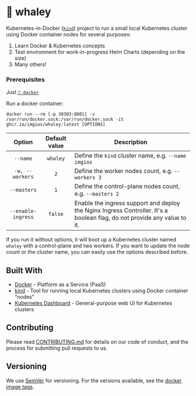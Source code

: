 # 🐋 whaley

Kubernetes-in-Docker ([`kind`](https://kind.sigs.k8s.io/)) project to run a small local Kubernetes cluster using Docker container nodes for several purposes:

1. Learn Docker & Kubernetes concepts
2. Test environment for work-in-progress Helm Charts (depending on the size)
3. Many others!

### Prerequisites

Just [`🐳 docker`](https://www.docker.com/)

Run a docker container:
```shell
docker run --rm [-p 30303:8001] -v /var/run/docker.sock:/var/run/docker.sock -it ghcr.io/imgios/whaley:latest [OPTIONS]
```

| Option           | Default value | Description                                              |
|:----------------:|:-------------:|----------------------------------------------------------|
| `--name`         | `whaley`      | Define the `kind` cluster name, e.g. `--name imgios`     |
| `-w, --workers`  | `2`           | Define the worker nodes count, e.g. `--workers 3`        |
| `--masters`      | `1`           | Define the control-plane nodes count, e.g. `--masters 2` |
| `--enable-ingress` | `false` | Enable the ingress support and deploy the Nginx Ingress Controller. It's a boolean flag, do not provide any value to it. |

If you run it without options, it will boot up a Kubernetes cluster named `whaley` with a control-plane and two workers. If you want to update the node count or the cluster name, you can easily use the options described before.

## Built With

* [Docker](https://docs.docker.com/) - Platform as a Service (PaaS)
* [kind](https://kind.sigs.k8s.io/) - Tool for running local Kubernetes clusters using Docker container “nodes”
* [Kubernetes Dashboard](https://github.com/kubernetes/dashboard) - General-purpose web UI for Kubernetes clusters

## Contributing

Please read [CONTRIBUTING.md](CONTRIBUTING.md) for details on our code of conduct, and the process for submitting pull requests to us.

## Versioning

We use [SemVer](http://semver.org/) for versioning. For the versions available, see the [docker image tags](https://github.com/imgios/whaley/pkgs/container/whaley).
